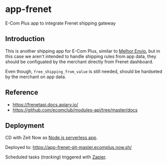 # app-frenet

E-Com Plus app to integrate Frenet shipping gateway

## Introduction

This is another shipping app for E-Com Plus,
similar to [Melhor Envio](https://github.com/ecomclub/app-melhor-envio),
but in this case we aren't intended to handle shipping rules from
app data, they should be configuated by the merchant directly from
Frenet dashboard.

Even though,
`free_shipping_from_value` is still needed, should be
hardseted by the merchant on app data.

## Reference

- https://frenetapi.docs.apiary.io/
- https://github.com/ecomclub/modules-api/tree/master/docs

## Deployment

CD with Zeit Now as
[Node.js serverless app](https://zeit.co/docs/v2/deployments/official-builders/node-js-now-node/).

Deployed to:
https://app-frenet-git-master.ecomplus.now.sh/

Scheduled tasks (_tracking_) triggered with [Zapier](https://zapier.com/).
